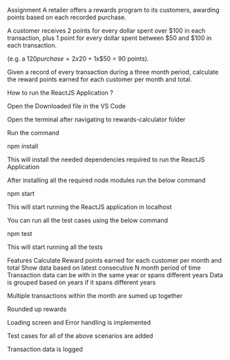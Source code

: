 Assignment
A retailer offers a rewards program to its customers, awarding points based on each recorded purchase.

A customer receives 2 points for every dollar spent over $100 in each transaction, plus 1 point for every dollar spent between $50 and $100 in each transaction.

(e.g. a $120 purchase = 2x$20 + 1x$50 = 90 points).

Given a record of every transaction during a three month period, calculate the reward points earned for each customer per month and total.

How to run the ReactJS Application ?

Open the Downloaded file in the VS Code

Open the terminal after navigating to rewards-calculator folder

Run the command

npm install

This will install the needed dependencies required to run the ReactJS Application

After installing all the required node modules run the below command

npm start

This will start running the ReactJS application in localhost

You can run all the test cases using the below command

npm test

This will start running all the tests

Features
Calculate Reward points earned for each customer per month and total
Show data based on latest consecutive N month period of time
Transaction data can be with in the same year or spans different years
Data is grouped based on years if it spans different years

Multiple transactions within the month are sumed up together

Rounded up rewards

Loading screen and Error handling is implemented

Test cases for all of the above scenarios are added

Transaction data is logged